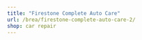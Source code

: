 ```yaml
---
title: "Firestone Complete Auto Care"
url: /brea/firestone-complete-auto-care-2/
shop: car repair
---
```

